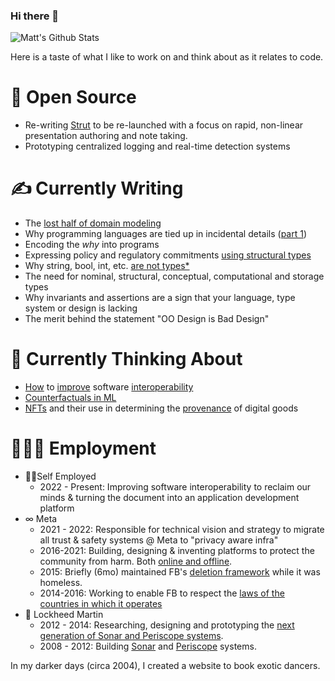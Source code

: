 ### Hi there 👋

![Matt's Github Stats](https://github-readme-stats.vercel.app/api?username=tantaman&show_icons=true&theme=moltack)

Here is a taste of what I like to work on and think about as it relates to code.

# 🔭 Open Source
* Re-writing [Strut](https://github.com/tantaman/Strut) to be re-launched with a focus on rapid, non-linear presentation authoring and note taking.
* Prototyping centralized logging and real-time detection systems

# ✍️ Currently Writing
* The [lost half of domain modeling](https://tantaman.com/2021-12-16-Missing-Mutation-Primitives/)
* Why programming languages are tied up in incidental details ([part 1](https://tantaman.com/2021-12-17-Object-Identity/))
* Encoding the _why_ into programs
* Expressing policy and regulatory commitments [using structural types](https://www.typescriptlang.org/play?#code/PTAEFEA8EMFsAcA2BTU8D2iCWBjLyBnAKBFABUALQ1AJ2XjoOQDsAXUVirZgcwI4rR2Ad1Q5ozUAFcmA1ABMh0UADN0NAHQkw4DTw0AaUKNDjJM1FnZqaoAEwroOUOtPo2T9lgTrWW1gCe8KgACpi4AaAAvKAARGTC6ABiTrGgAD5xAMLurJ4Akj40rLEA3ETa5EGorOigdAzUbAJCoATosKjw+Dio6CqginmgWPzQiIjoovIcdQBGqBYzUszyyLYY2DiRZPBEgcGgAIITU8jyADxkRrugyJCsLPL8YVsBAHzR5KAAZKAA3kRQMC0OFtgAuAFAkEwgDaAGkRpJdgBdSGsGhSZDlGEAXyI+MqZGqLXYDUYLFY-E4rWU3WQvRcAyGykE-E2uHwYwI7TwQnOxisFBGrH2JNenPOV0+MTIvyhMI5EIVMJBCKRoAl2xRAH50ZjsdDgfjCQdQhR3KgYoCYVh5JDmFJYAsaDiQY7YJCCBjuDxyrjypVvBhijkPDgqW0LVJEDN3IhIgtQONJtNZi5gjR+S5JCzSaA2XJQAADMN5COFEOsYugt5EFQrCNYdwjIqsMueAgACgsNEhJ1TUpCFuYyCMsQ7FbbsXeAEoVcCcO52igNJMeF2AOTB3xucNUjSHzez-0VUisRIpZwEaOxnMJ0BJlNnGa1DPrbMtvM09iFzioYsEmSJwayVAJ60bVhm0kC9gJwHsmD7Y5TmmC5h0tccgKvGd5xtEEl2YFdkDXdAN03BxoGPU9KgAZVYKQ5lUSDoPzWJJmgZ5kzQEdUA9F1VBoDoixZOZoCYWIIOYJsW3Y+R0NHLs7QdJ0XVnSEtXwS55OQT48OBOh6JoSR-jtIwPUhWIAHYAFYbIANhsgBmAAGABOWIjDAyF-lxAMCTPMAsioHAAGt83-WtJVfLheALMSuN6YpoG4SLtkk6TJBwYKQoHF8rhuShfTuB4nheMFNOlG4tUie5HlWMq3neLsjQEX1ITIQreAMFqvPIarurU5DB0uDqYp4KqwQ+DJpFWZAVG4AU9JGAYu04X0NDA2EwJRaIohiDEsVwlqYQMqQjNa2L4ty1DRt9CbGrdY0KhO5BDOYaiCO9bjLS+WTtK7ABGOxHJPAKi1kgV4B40A+PWOKCGYTd2AWFhTGygU3yYSwBisUwJEqJMllUVwCPLLw2w0cguH4UYuLNO4aEEzQiB3UNck7LsoctUHaO8LBEGgWw3wi6A5nQAA3Yj9kvJxOZ4nnSCChkwp-IswOK0YqSIT72Cy5WBRiPXQuu845Yw0BN0nVhK18KiWZWo2QvOI6YVIG3iiK0nOxGfhmDqSZeDh5R6fWJmWtZ9t2YjbtHed08gA)
* Why string, bool, int, etc. [are not types*](https://tantaman.com/2020-05-19-These-Are-Not-Types/)
* The need for nominal, structural, conceptual, computational and storage types
* Why invariants and assertions are a sign that your language, type system or design is lacking
* The merit behind the statement "OO Design is Bad Design"

# 🤔 Currently Thinking About
* [How](https://www.geoffreylitt.com/2021/03/05/bring-your-own-client.html) to [improve](https://plaintextaccounting.org/) software [interoperability](https://stratechery.com/2021/the-webs-missing-interoperability/)
* [Counterfactuals in ML](https://www.amazon.com/Book-Why-Science-Cause-Effect/dp/1541698967/ref=asc_df_1541698967/?tag=hyprod-20&linkCode=df0&hvadid=459440273404&hvpos=&hvnetw=g&hvrand=6941749223415101727&hvpone=&hvptwo=&hvqmt=&hvdev=c&hvdvcmdl=&hvlocint=&hvlocphy=9007770&hvtargid=pla-917887947980&psc=1)
* [NFTs](https://en.wikipedia.org/wiki/Non-fungible_token) and their use in determining the [provenance](https://en.wikipedia.org/wiki/Provenance) of digital goods

# 👨🏻‍🔬 Employment
* 👨‍🚀Self Employed
  * 2022 - Present: Improving software interoperability to reclaim our minds & turning the document into an application development platform
* ∞ Meta
  * 2021 - 2022: Responsible for technical vision and strategy to migrate all trust & safety systems @ Meta to "privacy aware infra"
  * 2016-2021: Building, designing & inventing platforms to protect the community from harm. Both [online and offline](https://about.fb.com/news/category/integrity-security/).
  * 2015: Briefly (6mo) maintained FB's [deletion framework](https://engineering.fb.com/2020/08/12/security/delf/) while it was homeless.
  * 2014-2016: Working to enable FB to respect the [laws of the countries in which it operates](https://transparency.facebook.com/)
* 🚢  Lockheed Martin
  * 2012 - 2014: Researching, designing and prototyping the [next generation of Sonar and Periscope systems](https://www.lockheedmartin.com/en-us/news/features/2016/webt-navy-area-51.html).
  * 2008 - 2012: Building [Sonar](https://en.wikipedia.org/wiki/Sonar) and [Periscope](https://en.wikipedia.org/wiki/Periscope) systems.

In my darker days (circa 2004), I created a website to book exotic dancers.


<!--
**tantaman/tantaman** is a ✨ _special_ ✨ repository because its `README.md` (this file) appears on your GitHub profile.

Here are some ideas to get you started:

- 🔭 I’m currently working on ...
- 🌱 I’m currently learning ...
- 👯 I’m looking to collaborate on ...
- 🤔 I’m looking for help with ...
- 💬 Ask me about ...
- 📫 How to reach me: ...
- 😄 Pronouns: ...
- ⚡ Fun fact: ...
-->
